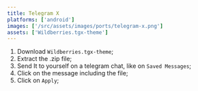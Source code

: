 ```yaml
---
title: Telegram X
platforms: ['android']
images: ['/src/assets/images/ports/telegram-x.png']
assets: ['Wildberries.tgx-theme']
---
```


1. Download `Wildberries.tgx-theme`;
2. Extract the .zip file;
3. Send It to yourself on a telegram chat, like on `Saved Messages`;
4. Click on the message including the file;
5. Click on `Apply`;
